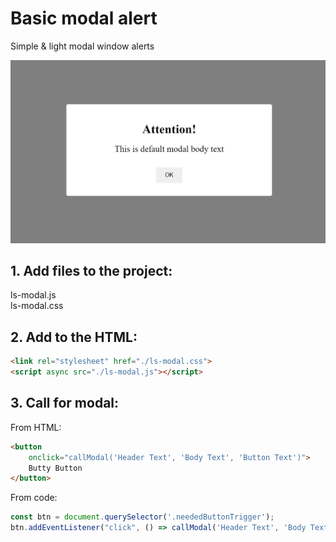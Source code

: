 # Basic modal alert

Simple & light modal window alerts

![modal example](./modal.JPG)

## 1. Add files to the project:

ls-modal.js \
ls-modal.css

## 2. Add to the HTML:

```html
<link rel="stylesheet" href="./ls-modal.css"> 
<script async src="./ls-modal.js"></script>
```

## 3. Call for modal:

From HTML: 
    
```html
<button
    onclick="callModal('Header Text', 'Body Text', 'Button Text')">
    Butty Button
</button>
```

From code:
```js
const btn = document.querySelector('.neededButtonTrigger');
btn.addEventListener("click", () => callModal('Header Text', 'Body Text', 'Button Text'));
```
